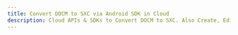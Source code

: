 ---title: Convert DOCM to SXC via Android SDK in Clouddescription: Cloud APIs & SDKs to Convert DOCM to SXC. Also Create, Edit & Render Microsoft Word & OpenOffice documents in the Cloud.---